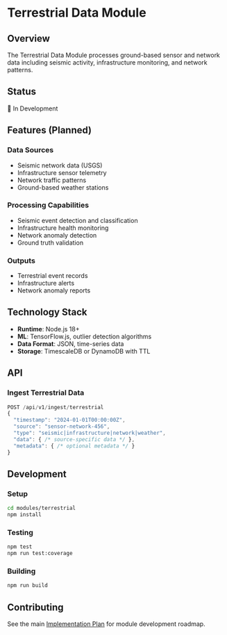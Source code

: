 # Terrestrial Data Module

## Overview
The Terrestrial Data Module processes ground-based sensor and network data including seismic activity, infrastructure monitoring, and network patterns.

## Status
🚧 In Development

## Features (Planned)

### Data Sources
- Seismic network data (USGS)
- Infrastructure sensor telemetry
- Network traffic patterns
- Ground-based weather stations

### Processing Capabilities
- Seismic event detection and classification
- Infrastructure health monitoring
- Network anomaly detection
- Ground truth validation

### Outputs
- Terrestrial event records
- Infrastructure alerts
- Network anomaly reports

## Technology Stack
- **Runtime**: Node.js 18+
- **ML**: TensorFlow.js, outlier detection algorithms
- **Data Format**: JSON, time-series data
- **Storage**: TimescaleDB or DynamoDB with TTL

## API

### Ingest Terrestrial Data
```javascript
POST /api/v1/ingest/terrestrial
{
  "timestamp": "2024-01-01T00:00:00Z",
  "source": "sensor-network-456",
  "type": "seismic|infrastructure|network|weather",
  "data": { /* source-specific data */ },
  "metadata": { /* optional metadata */ }
}
```

## Development

### Setup
```bash
cd modules/terrestrial
npm install
```

### Testing
```bash
npm test
npm run test:coverage
```

### Building
```bash
npm run build
```

## Contributing
See the main [Implementation Plan](../../.specify/plan.md) for module development roadmap.
